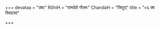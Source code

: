 +++
devataa = "उषाः"
RShiH = "वामदेवो गौतमः"
ChandaH = "त्रिष्टुप्"
title = "०६ क्व स्विदासां"

+++
